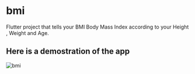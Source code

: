 # bmi

Flutter project that tells your BMI Body Mass Index according to your Height , Weight and Age.

## Here is a demostration of the app
![bmi](https://user-images.githubusercontent.com/70747073/138069225-01b58910-6408-46d2-a63b-0823443c2ade.gif)
